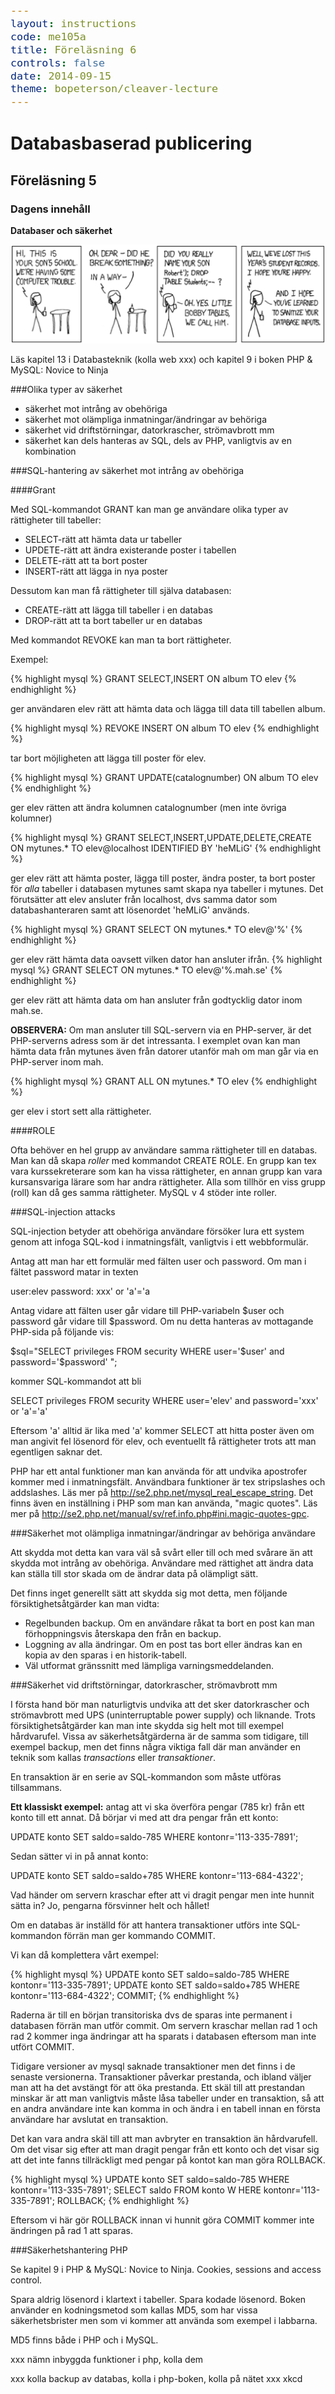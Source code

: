 ```yaml
---
layout: instructions
code: me105a
title: Föreläsning 6
controls: false
date: 2014-09-15
theme: bopeterson/cleaver-lecture
---
```


<style>
table {border-collapse: collapse;font-size:smaller}
th, td {border: 1px solid #BBBBBB}
th, td {text-align:left}
th, td {padding: 6px;}
hr {display: none}
pre {font-size:large}
</style>

# Databasbaserad publicering

## Föreläsning 5

### Dagens innehåll

**Databaser och säkerhet**

![http://xkcd.com/327 Exploits of a Mom](im6/xkcd.com-327-exploits-of-a-mum.png)

Läs kapitel 13 i Databasteknik (kolla web xxx)  och kapitel 9 i boken PHP & MySQL: Novice to Ninja

###Olika typer av säkerhet

- säkerhet mot intrång av obehöriga
- säkerhet mot olämpliga inmatningar/ändringar av behöriga
- säkerhet vid driftstörningar, datorkrascher, strömavbrott mm
- säkerhet kan dels hanteras av SQL, dels av PHP, vanligtvis av en kombination

###SQL-hantering av säkerhet mot intrång av obehöriga

####Grant

Med SQL-kommandot GRANT kan man ge användare olika typer av rättigheter till tabeller:

- SELECT-rätt att hämta data ur tabeller
- UPDETE-rätt att ändra existerande poster i tabellen
- DELETE-rätt att ta bort poster
- INSERT-rätt att lägga in nya poster

Dessutom kan man få rättigheter till själva databasen:

- CREATE-rätt att lägga till tabeller i en databas
- DROP-rätt att ta bort tabeller ur en databas

Med kommandot REVOKE kan man ta bort rättigheter.

Exempel:

{% highlight mysql %}
GRANT SELECT,INSERT ON album TO elev
{% endhighlight %}

ger användaren elev rätt att hämta data och lägga till data till tabellen album.

{% highlight mysql %}
REVOKE INSERT ON album TO elev
{% endhighlight %}

tar bort möjligheten att lägga till poster för elev.

{% highlight mysql %}
GRANT UPDATE(catalognumber) ON album TO elev
{% endhighlight %}

ger elev rätten att ändra kolumnen catalognumber (men inte övriga kolumner)

{% highlight mysql %}
GRANT SELECT,INSERT,UPDATE,DELETE,CREATE
ON mytunes.* TO elev@localhost IDENTIFIED BY 'heMLiG'
{% endhighlight %}

ger elev rätt att hämta poster, lägga till poster, ändra poster, ta bort poster för *alla* tabeller i databasen mytunes samt skapa nya tabeller i mytunes. Det förutsätter att elev ansluter från localhost, dvs samma dator som databashanteraren samt att lösenordet 'heMLiG' används.

{% highlight mysql %}
GRANT SELECT ON mytunes.* TO elev@'%'
{% endhighlight %}

ger elev rätt hämta data oavsett vilken dator han ansluter ifrån.
{% highlight mysql %}
GRANT SELECT ON mytunes.* TO elev@'%.mah.se'
{% endhighlight %}

ger elev rätt att hämta data om han ansluter från godtycklig dator inom mah.se. 

**OBSERVERA:** Om man ansluter till SQL-servern via en PHP-server, är det PHP-serverns adress som är det intressanta. I exemplet ovan kan man hämta data från mytunes även från datorer utanför mah om man går via en PHP-server inom mah. 

{% highlight mysql %}
GRANT ALL ON mytunes.* TO elev
{% endhighlight %}

ger elev i stort sett alla rättigheter. 

####ROLE

Ofta behöver en hel grupp av användare samma rättigheter till en databas. Man kan då skapa *roller* med kommandot CREATE ROLE. En grupp kan tex vara kurssekreterare som kan ha vissa rättigheter, en annan grupp kan vara kursansvariga lärare som har andra rättigheter. Alla som tillhör en viss grupp (roll) kan då ges samma rättigheter. MySQL v 4 stöder inte roller.

###SQL-injection attacks

SQL-injection betyder att obehöriga användare försöker lura ett system genom att infoga SQL-kod i inmatningsfält, vanligtvis i ett webbformulär.

Antag att man har ett formulär med fälten user och password. Om man i fältet password matar in texten

user:elev
password: xxx' or 'a'='a

Antag vidare att fälten user går vidare till PHP-variabeln $user och password går vidare till $password. Om nu detta hanteras av mottagande PHP-sida på följande vis:

$sql="SELECT privileges FROM security WHERE
user='$user' and password='$password' ";

kommer SQL-kommandot att bli

SELECT privileges FROM security WHERE
user='elev' and password='xxx' or 'a'='a'

Eftersom 'a' alltid är lika med 'a' kommer SELECT att hitta poster även om man angivit fel lösenord för elev, och eventuellt få rättigheter trots att man egentligen saknar det. 

PHP har ett antal funktioner man kan använda för att undvika apostrofer kommer med i inmatningsfält. Användbara funktioner är tex stripslashes och addslashes. Läs mer på <http://se2.php.net/mysql_real_escape_string>. Det finns även en inställning i PHP som man kan använda, "magic quotes". Läs mer på <http://se2.php.net/manual/sv/ref.info.php#ini.magic-quotes-gpc>. 

###Säkerhet mot olämpliga inmatningar/ändringar av behöriga användare

Att skydda mot detta kan vara väl så svårt eller till och med svårare än att skydda mot intrång av obehöriga. Användare med rättighet att ändra data kan ställa till stor skada om de ändrar data på olämpligt sätt. 

Det finns inget generellt sätt att skydda sig mot detta, men följande försiktighetsåtgärder kan man vidta:

- Regelbunden backup. Om en användare råkat ta bort en post kan man förhoppningsvis återskapa den från en backup.
- Loggning av alla ändringar. Om en post tas bort eller ändras kan en kopia av den sparas i en historik-tabell.
- Väl utformat gränssnitt med lämpliga varningsmeddelanden. 


###Säkerhet vid driftstörningar, datorkrascher, strömavbrott mm

I första hand bör man naturligtvis undvika att det sker datorkrascher och strömavbrott med UPS (uninterruptable power supply) och liknande. Trots försiktighetsåtgärder kan man inte skydda sig helt mot till exempel hårdvarufel. Vissa av säkerhetsåtgärderna är de samma som tidigare, till exempel backup, men det finns några viktiga fall där man använder en teknik som kallas *transactions* eller *transaktioner*. 

En transaktion är en serie av SQL-kommandon som måste utföras tillsammans. 

**Ett klassiskt exempel:** antag att vi ska överföra pengar (785 kr) från ett konto  till ett annat. Då börjar vi med att dra pengar från ett konto:

UPDATE konto SET saldo=saldo-785 WHERE kontonr='113-335-7891';

Sedan sätter vi in på annat konto:

UPDATE konto SET saldo=saldo+785 WHERE kontonr='113-684-4322';

Vad händer om servern kraschar efter att vi dragit pengar men inte hunnit sätta in? Jo, pengarna försvinner helt och hållet!

Om en databas är inställd för att hantera transaktioner utförs inte SQL-kommandon förrän man ger kommando COMMIT. 

Vi kan då komplettera vårt exempel:

{% highlight mysql %}
UPDATE konto SET saldo=saldo-785 WHERE kontonr='113-335-7891';
UPDATE konto SET saldo=saldo+785 WHERE kontonr='113-684-4322';
COMMIT;
{% endhighlight %}

Raderna är till en början transitoriska dvs de sparas inte permanent i databasen förrän man utför commit. Om servern kraschar mellan rad 1 och rad 2 kommer inga ändringar att ha sparats i databasen eftersom man inte utfört COMMIT.

Tidigare versioner av mysql saknade transaktioner men det finns i de senaste versionerna. Transaktioner påverkar prestanda, och ibland väljer man att ha det avstängt för att öka prestanda. Ett skäl till att prestandan minskar är att man vanligtvis måste låsa tabeller under en transaktion, så att en andra användare inte kan komma in och ändra i en tabell innan en första användare har avslutat en transaktion.

Det kan vara andra skäl till att man avbryter en transaktion än hårdvarufell. Om det visar sig efter att man dragit pengar från ett konto och det visar sig att det inte fanns tillräckligt med pengar på kontot kan man göra ROLLBACK.

{% highlight mysql %}
UPDATE konto SET saldo=saldo-785 WHERE kontonr='113-335-7891';
SELECT saldo FROM konto W HERE kontonr='113-335-7891';
ROLLBACK;
{% endhighlight %}

Eftersom vi här gör ROLLBACK innan vi hunnit göra COMMIT kommer inte ändringen på rad 1 att sparas.

###Säkerhetshantering PHP

Se kapitel 9 i PHP & MySQL: Novice to Ninja. Cookies, sessions and access control.

Spara aldrig lösenord i klartext i tabeller. Spara kodade lösenord. Boken använder en kodningsmetod som kallas MD5, som har vissa säkerhetsbrister men som vi kommer att använda som exempel i labbarna.

MD5 finns både i PHP och i MySQL. 
 
xxx nämn inbyggda funktioner i php, kolla dem

xxx kolla backup av databas, kolla i php-boken, kolla på nätet
xxx xkcd
